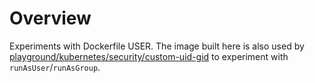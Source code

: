# Overview

Experiments with Dockerfile USER. The image built here is also used by [playground/kubernetes/security/custom-uid-gid](../../kubernetes/security/custom-uid-gid/README.md) to experiment with `runAsUser`/`runAsGroup`.



  
